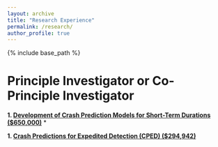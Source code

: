 ```yaml
---
layout: archive
title: "Research Experience"
permalink: /research/
author_profile: true
---
```


{% include base_path %}

Principle Investigator or Co-Principle Investigator
======
**1. [Development of Crash Prediction Models for Short-Term Durations ($650,000)](https://apps.trb.org/cmsfeed/TRBNetProjectDisplay.asp?ProjectID=4780)**
* 

**1. [Crash Predictions for Expedited Detection (CPED) ($294,942)](https://www.transportation.gov/briefing-room/us-department-transportation-announces-over-3-million-roadway-safety-tools-0)**


